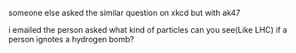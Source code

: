 someone else asked the similar question on xkcd but with ak47

i emailed the person asked what kind of particles can you see(Like LHC) if a person ignotes a hydrogen bomb?
